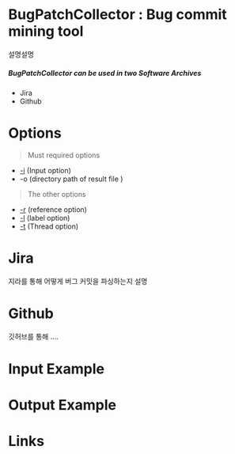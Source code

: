 # BugPatchCollector : Bug commit mining tool
설명설명
##### BugPatchCollector can be used in two Software Archives
* Jira
* Github
# Options
>Must required options 
* [-i](https://github.com/HGUISEL/BugPatchCollector/issues/7) (Input option)
* -o (directory path of result file )
>The other options
* [-r](https://github.com/HGUISEL/BugPatchCollector/issues/5) (reference option)
* [-l](https://github.com/HGUISEL/BugPatchCollector/issues/7) (label option)
* [-t](https://github.com/HGUISEL/BugPatchCollector/issues/8) (Thread option)
# Jira
지라를 통해 어떻게 버그 커밋을 파싱하는지 설명

# Github
깃허브를 통해 ....

# Input Example

# Output Example

# Links
